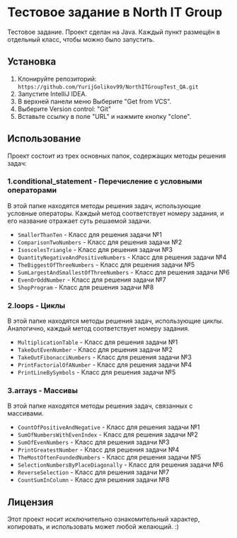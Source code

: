 # Тестовое задание в North IT Group
Тестовое задание. Проект сделан на Java. Каждый пункт размещён в отдельный класс, чтобы можно было запустить.


## Установка
1. Клонируйте репозиторий: `https://github.com/YurijGolikov99/NorthITGroupTest_QA.git`
2. Запустите IntelliJ IDEA.
3. В верхней панели меню Выберите "Get from VCS".
4. Выберите Version control: "Git"
5. Вставьте ссылку в поле "URL" и нажмите кнопку "clone".


## Использование
Проект состоит из трех основных папок, содержащих методы решения задач:

### 1.conditional_statement - Перечисление с условными операторами
В этой папке находятся методы решения задач, использующие условные операторы. Каждый метод соответствует номеру задания, и его название отражает суть решаемой задачи.
- `SmallerThanTen` - Класс для решения задачи №1
- `ComparisonTwoNumbers` - Класс для решения задачи №2
- `IsoscelesTriangle` - Класс для решения задачи №3
- `QuantityNegativeAndPositiveNumbers` - Класс для решения задачи №4
- `TheBiggestOfThreeNumbers` - Класс для решения задачи №5
- `SumLargestAndSmallestOfThreeNumbers` - Класс для решения задачи №6
- `EvenOrOddNumber` - Класс для решения задачи №7
- `ShopProgram` - Класс для решения задачи №8

### 2.loops - Циклы
В этой папке находятся методы решения задач, использующие циклы. Аналогично, каждый метод соответствует номеру задания.
- `MultiplicationTable` - Класс для решения задачи №1
- `TakeOutEvenNumber` - Класс для решения задачи №2
- `TakeOutFibonacciNumbers` - Класс для решения задачи №3
- `PrintFactorialOfANumber` - Класс для решения задачи №4
- `PrintLineBySymbols` - Класс для решения задачи №5

### 3.arrays - Массивы
В этой папке находятся методы решения задач, связанных с массивами.
- `CountOfPositiveAndNegative` - Класс для решения задачи №1
- `SumOfNumbersWithEvenIndex` - Класс для решения задачи №2
- `SumOfEvenNumbers` - Класс для решения задачи №3
- `PrintGreatestNumber` - Класс для решения задачи №4
- `TheMostOftenFoundedNumbers` - Класс для решения задачи №5
- `SelectionNumbersByPlaceDiagonally` - Класс для решения задачи №6
- `ReverseSelection` - Класс для решения задачи №7
- `CountSumInColumn` - Класс для решения задачи №8


## Лицензия
Этот проект носит исключительно ознакомительный характер, копировать, и использовать может любой желающий. :)
